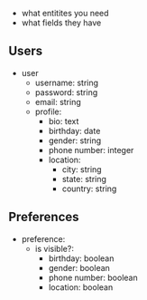 - what entitites you need
- what fields they have

## Users

- user
  - username: string
  - password: string
  - email: string
  - profile:
    - bio: text
    - birthday: date
    - gender: string
    - phone number: integer
    - location:
      - city: string
      - state: string
      - country: string

## Preferences

- preference:
  - is visible?:
    - birthday: boolean
    - gender: boolean
    - phone number: boolean
    - location: boolean
